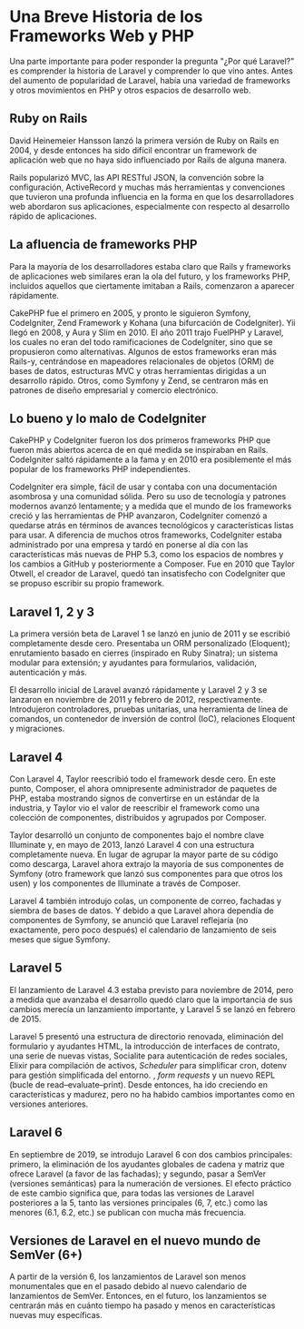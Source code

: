 # Una Breve Historia de los Frameworks Web y PHP

Una parte importante para poder responder la pregunta "¿Por qué Laravel?" es comprender la historia de Laravel y comprender lo que vino antes. Antes del aumento de popularidad de Laravel, había una variedad de frameworks y otros movimientos en PHP y otros espacios de desarrollo web.

## Ruby on Rails

David Heinemeier Hansson lanzó la primera versión de Ruby on Rails en 2004, y desde entonces ha sido difícil encontrar un framework de aplicación web que no haya sido influenciado por Rails de alguna manera.

Rails popularizó MVC, las API RESTful JSON, la convención sobre la configuración, ActiveRecord y muchas más herramientas y convenciones que tuvieron una profunda influencia en la forma en que los desarrolladores web abordaron sus aplicaciones, especialmente con respecto al desarrollo rápido de aplicaciones.

## La afluencia de frameworks PHP

Para la mayoría de los desarrolladores estaba claro que Rails y frameworks de aplicaciones web similares eran la ola del futuro, y los frameworks PHP, incluidos aquellos que ciertamente imitaban a Rails, comenzaron a aparecer rápidamente.

CakePHP fue el primero en 2005, y pronto le siguieron Symfony, CodeIgniter, Zend Framework y Kohana (una bifurcación de CodeIgniter). Yii llegó en 2008, y Aura y Slim en 2010. El año 2011 trajo FuelPHP y Laravel, los cuales no eran del todo ramificaciones de CodeIgniter, sino que se propusieron como alternativas. Algunos de estos frameworks eran más Rails-y, centrándose en mapeadores relacionales de objetos (ORM) de bases de datos, estructuras MVC y otras herramientas dirigidas a un desarrollo rápido. Otros, como Symfony y Zend, se centraron más en patrones de diseño empresarial y comercio electrónico.


## Lo bueno y lo malo de CodeIgniter

CakePHP y CodeIgniter fueron los dos primeros frameworks PHP que fueron más abiertos acerca de en qué medida se inspiraban en Rails. CodeIgniter saltó rápidamente a la fama y en 2010 era posiblemente el más popular de los frameworks PHP independientes.

CodeIgniter era simple, fácil de usar y contaba con una documentación asombrosa y una comunidad sólida. Pero su uso de tecnología y patrones modernos avanzó lentamente; y a medida que el mundo de los frameworks creció y las herramientas de PHP avanzaron, CodeIgniter comenzó a quedarse atrás en términos de avances tecnológicos y características listas para usar. A diferencia de muchos otros frameworks, CodeIgniter estaba administrado por una empresa y tardó en ponerse al día con las características más nuevas de PHP 5.3, como los espacios de nombres y los cambios a GitHub y posteriormente a Composer. Fue en 2010 que Taylor Otwell, el creador de Laravel, quedó tan insatisfecho con CodeIgniter que se propuso escribir su propio framework.

## Laravel 1, 2 y 3

La primera versión beta de Laravel 1 se lanzó en junio de 2011 y se escribió completamente desde cero. Presentaba un ORM personalizado (Eloquent); enrutamiento basado en cierres (inspirado en Ruby Sinatra); un sistema modular para extensión; y ayudantes para formularios, validación, autenticación y más.

El desarrollo inicial de Laravel avanzó rápidamente y Laravel 2 y 3 se lanzaron en noviembre de 2011 y febrero de 2012, respectivamente. Introdujeron controladores, pruebas unitarias, una herramienta de línea de comandos, un contenedor de inversión de control (IoC), relaciones Eloquent y migraciones.

## Laravel 4

Con Laravel 4, Taylor reescribió todo el framework desde cero. En este punto, Composer, el ahora omnipresente administrador de paquetes de PHP, estaba mostrando signos de convertirse en un estándar de la industria, y Taylor vio el valor de reescribir el framework como una colección de componentes, distribuidos y agrupados por Composer.

Taylor desarrolló un conjunto de componentes bajo el nombre clave Illuminate y, en mayo de 2013, lanzó Laravel 4 con una estructura completamente nueva. En lugar de agrupar la mayor parte de su código como descarga, Laravel ahora extrajo la mayoría de sus componentes de Symfony (otro framework que lanzó sus componentes para que otros los usen) y los componentes de Illuminate a través de Composer.

Laravel 4 también introdujo colas, un componente de correo, fachadas y siembra de bases de datos. Y debido a que Laravel ahora dependía de componentes de Symfony, se anunció que Laravel reflejaría (no exactamente, pero poco después) el calendario de lanzamiento de seis meses que sigue Symfony.


## Laravel 5

El lanzamiento de Laravel 4.3 estaba previsto para noviembre de 2014, pero a medida que avanzaba el desarrollo quedó claro que la importancia de sus cambios merecía un lanzamiento importante, y Laravel 5 se lanzó en febrero de 2015.

Laravel 5 presentó una estructura de directorio renovada, eliminación del formulario y ayudantes HTML, la introducción de interfaces de contrato, una serie de nuevas vistas, Socialite para autenticación de redes sociales, Elixir para compilación de activos, _Scheduler_ para simplificar cron, dotenv para gestión simplificada del entorno. , _form requests_ y un nuevo REPL (bucle de read–evaluate–print). Desde entonces, ha ido creciendo en características y madurez, pero no ha habido cambios importantes como en versiones anteriores.

## Laravel 6

En septiembre de 2019, se introdujo Laravel 6 con dos cambios principales: primero, la eliminación de los ayudantes globales de cadena y matriz que ofrece Laravel (a favor de las fachadas); y segundo, pasar a SemVer (versiones semánticas) para la numeración de versiones. El efecto práctico de este cambio significa que, para todas las versiones de Laravel posteriores a la 5, tanto las versiones principales (6, 7, etc.) como las menores (6.1, 6.2, etc.) se publican con mucha más frecuencia.

## Versiones de Laravel en el nuevo mundo de SemVer (6+)

A partir de la versión 6, los lanzamientos de Laravel son menos monumentales que en el pasado debido al nuevo calendario de lanzamientos de SemVer. Entonces, en el futuro, los lanzamientos se centrarán más en cuánto tiempo ha pasado y menos en características nuevas muy específicas.